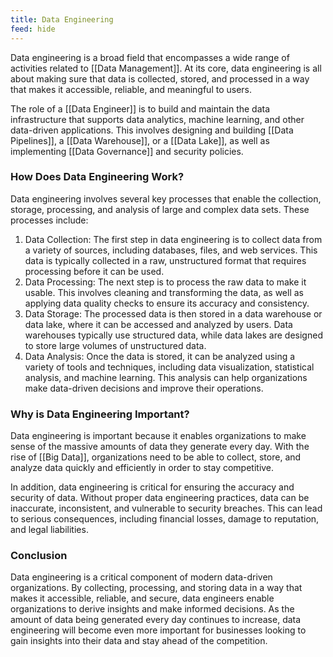 ```yaml
---
title: Data Engineering
feed: hide
---
```

Data engineering is a broad field that encompasses a wide range of activities related to [[Data Management]]. At its core, data engineering is all about making sure that data is collected, stored, and processed in a way that makes it accessible, reliable, and meaningful to users.

The role of a [[Data Engineer]] is to build and maintain the data infrastructure that supports data analytics, machine learning, and other data-driven applications. This involves designing and building [[Data Pipelines]], a [[Data Warehouse]], or a [[Data Lake]], as well as implementing [[Data Governance]] and security policies.

### How Does Data Engineering Work?

Data engineering involves several key processes that enable the collection, storage, processing, and analysis of large and complex data sets. These processes include:

1.  Data Collection: The first step in data engineering is to collect data from a variety of sources, including databases, files, and web services. This data is typically collected in a raw, unstructured format that requires processing before it can be used.
2.  Data Processing: The next step is to process the raw data to make it usable. This involves cleaning and transforming the data, as well as applying data quality checks to ensure its accuracy and consistency.
3.  Data Storage: The processed data is then stored in a data warehouse or data lake, where it can be accessed and analyzed by users. Data warehouses typically use structured data, while data lakes are designed to store large volumes of unstructured data.
4.  Data Analysis: Once the data is stored, it can be analyzed using a variety of tools and techniques, including data visualization, statistical analysis, and machine learning. This analysis can help organizations make data-driven decisions and improve their operations.

### Why is Data Engineering Important?

Data engineering is important because it enables organizations to make sense of the massive amounts of data they generate every day. With the rise of [[Big Data]], organizations need to be able to collect, store, and analyze data quickly and efficiently in order to stay competitive.

In addition, data engineering is critical for ensuring the accuracy and security of data. Without proper data engineering practices, data can be inaccurate, inconsistent, and vulnerable to security breaches. This can lead to serious consequences, including financial losses, damage to reputation, and legal liabilities.

### Conclusion

Data engineering is a critical component of modern data-driven organizations. By collecting, processing, and storing data in a way that makes it accessible, reliable, and secure, data engineers enable organizations to derive insights and make informed decisions. As the amount of data being generated every day continues to increase, data engineering will become even more important for businesses looking to gain insights into their data and stay ahead of the competition.